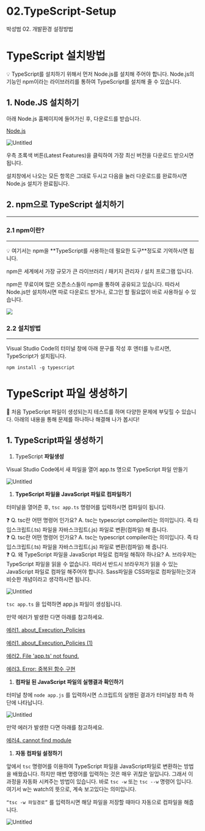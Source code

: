 # 02.TypeScript-Setup
박성범 02. 개발환경 설정방법

# TypeScript 설치방법

<aside> 💡 TypeScript를 설치하기 위해서 먼저 Node.js를 설치해 주어야 합니다. Node.js의 기능인 npm이라는 라이브러리를 통하여 TypeScript를 설치해 줄 수 있습니다.

</aside>

## 1. Node.JS 설치하기



아래 Node.js 홈페이지에 들어가신 후, 다운로드를 받습니다.

[Node.js](https://nodejs.org/en/)

![Untitled](https://s3-us-west-2.amazonaws.com/secure.notion-static.com/6617a5d0-f32a-4b9a-9231-91033650933c/Untitled.png)

우측 초록색 버튼(Latest Features)을 클릭하여 가장 최신 버전을 다운로드 받으시면 됩니다.

설치창에서 나오는 모든 항목은 그대로 두시고 다음을 눌러 다운로드를 완료하시면 Node.js 설치가 완료됩니다.

## 2. npm으로 TypeScript 설치하기

----------

### 2.1 npm이란?

----------

<aside> 💡 여기서는 npm을 **TypeScript를 사용하는데 필요한 도구**정도로 기억하시면 됩니다.

</aside>

npm은 세계에서 가장 규모가 큰 라이브러리 / 패키지 관리자 / 설치 프로그램 입니다.

npm은 무료이며 많은 오픈소스들이 npm을 통하여 공유되고 있습니다. 따라서 Node.js만 설치하시면 따로 다운로드 받거나, 로그인 할 필요없이 바로 사용하실 수 있습니다.

![ ](https://s3-us-west-2.amazonaws.com/secure.notion-static.com/d0a9e2dc-2906-4909-aefc-2276e33c5c35/Untitled.png)

### 2.2 설치방법

----------

Visual Studio Code의 터미널 창에 아래 문구를 작성 후 엔터를 누르시면, TypeScript가 설치됩니다.

`npm install -g typescript`



# TypeScript 파일 생성하기

<aside> 💁 처음 TypeScript 파일이 생성되는지 테스트를 하며 다양한 문제에 부딪힐 수 있습니다. 아래의 내용을 통해 문제를 하나하나 해결해 나가 봅시다!

</aside>

## 1. TypeScript파일 생성하기


1.  TypeScript **파일생성**

Visual Studio Code에서 새 파일을 열어 app.ts 명으로 TypeScript 파일 만들기

![Untitled](https://s3-us-west-2.amazonaws.com/secure.notion-static.com/5822944c-aad7-40f8-977c-d5f91b77bf46/Untitled.png)

1.  **TypeScript 파일을 JavaScript 파일로 컴파일하기**

터미널을 열어준 후, `tsc app.ts` 명령어를 입력하시면 컴파일이 됩니다.

<aside> ❓ Q. tsc란 어떤 명령어 인가요? A. tsc는 typescript compiler라는 의미입니다. 즉 타입스크립트(.ts) 파일을 자바스크립트(.js) 파일로 변환(컴파일) 해 줍니다.

</aside>

<aside> ❓ Q. tsc란 어떤 명령어 인가요? A. tsc는 typescript compiler라는 의미입니다. 즉 타입스크립트(.ts) 파일을 자바스크립트(.js) 파일로 변환(컴파일) 해 줍니다.

</aside>

<aside> ❓ Q. 왜 TypeScript 파일을 JavaScript 파일로 컴파일 해줘야 하나요? A. 브라우저는 TypeScript 파일을 읽을 수 없습니다. 따라서 반드시 브라우저가 읽을 수 있는 JavaScript 파일로 컴파일 해주어야 합니다. Sass파일을 CSS파일로 컴파일하는것과 비슷한 개념이라고 생각하시면 됩니다.

</aside>

![Untitled](https://s3-us-west-2.amazonaws.com/secure.notion-static.com/97e85664-6442-4ce9-b41f-d9ad34dc57e1/Untitled.png)

`tsc app.ts` 을 입력하면 app.js 파일이 생성됩니다.

만약 에러가 발생한 다면 아래를 참고하세요.

[에러1. about_Execution_Policies](https://www.notion.so/1-about_Execution_Policies-256c105500294b449ca019757021ceb1)

[에러1. about_Execution_Policies (1)](https://www.notion.so/1-about_Execution_Policies-1-ea81fb081ac54fe19456db2b82feca70)

[에러2. File 'app.ts' not found.](https://www.notion.so/2-File-app-ts-not-found-435f63e8ad4a4453806006a11db9bd46)

[에러3. Error: 중복된 함수 구현](https://www.notion.so/3-Error-82898b3ffd964b38a8f7e62ad87fc9ec)

1.  **컴파일 된 JavaScript 파일의 실행결과 확인하기**

터미널 창에 `node app.js` 를 입력하시면 스크립트의 실행된 결과가 터미널창 좌측 하단에 나타납니다.

![Untitled](https://s3-us-west-2.amazonaws.com/secure.notion-static.com/bdae86ba-6f1a-44eb-9b4e-b1ef96c305cf/Untitled.png)

만약 에러가 발생한 다면 아래를 참고하세요.

[에러4. cannot find module](https://www.notion.so/4-cannot-find-module-5c508f7501c34579859fc831bed865c6)

1.  **자동 컴파일 설정하기**

앞에서 `tsc` 명령어를 이용하여 TypeScript 파일을 JavaScript파일로 변환하는 방법을 배웠습니다. 하지만 매번 명령어를 입력하는 것은 매우 귀찮은 일입니다. 그래서 이 과정을 자동화 시켜주는 방법이 있습니다. 바로 `tsc -w` 또는 `tsc --w` 명령어 입니다. 여기서 w는 watch의 뜻으로, 계속 보고있다는 의미입니다.

`“tsc -w 파일경로”` 를 입력하시면 해당 파일을 저장할 때마다 자동으로 컴파일을 해줍니다.

![Untitled](https://s3-us-west-2.amazonaws.com/secure.notion-static.com/d1e09181-e112-44e8-b317-52463d4f3a26/Untitled.png)
